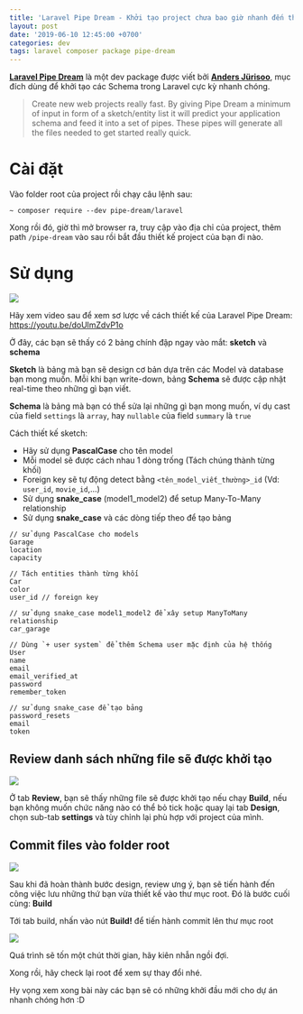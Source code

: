 ```yaml
---
title: 'Laravel Pipe Dream - Khởi tạo project chưa bao giờ nhanh đến thế'
layout: post
date: '2019-06-10 12:45:00 +0700'
categories: dev
tags: laravel composer package pipe-dream
---
```


[**Laravel Pipe Dream**](https://github.com/pipe-dream/laravel) là một dev package được viết bởi [**Anders Jürisoo**](https://github.com/ajthinking), mục đích dùng để khởi tạo các Schema trong Laravel cực kỳ nhanh chóng.

> Create new web projects really fast. By giving Pipe Dream a minimum of input in form of a sketch/entity list it will predict your application schema and feed it into a set of pipes. These pipes will generate all the files needed to get started really quick.


# Cài đặt

Vào folder root của project rồi chạy câu lệnh sau:

    ~ composer require --dev pipe-dream/laravel

Xong rồi đó, giờ thì mở browser ra, truy cập vào địa chỉ của project, thêm path `/pipe-dream` vào sau rồi bắt đầu thiết kế project của bạn đi nào.


# Sử dụng

![](https://github.com/pipe-dream/laravel/raw/master/src/public/img/screenshots/design.png)

Hãy xem video sau để xem sơ lược về cách thiết kế của Laravel Pipe Dream: https://youtu.be/doUlmZdvP1o

Ở đây, các bạn sẽ thấy có 2 bảng chính đập ngay vào mắt: **sketch** và **schema**

**Sketch** là bảng mà bạn sẽ design cơ bản dựa trên các Model và database bạn mong muốn. Mỗi khi bạn write-down, bảng **Schema** sẽ được cập nhật real-time theo những gì bạn viết.

**Schema** là bảng mà bạn có thể sửa lại những gì bạn mong muốn, ví dụ cast của field `settings` là `array`, hay `nullable` của field `summary` là `true`

Cách thiết kế sketch:
 * Hãy sử dụng **PascalCase** cho tên model
 * Mỗi model sẽ được cách nhau 1 dòng trống (Tách chúng thành từng khối)
 * Foreign key sẽ tự động detect bằng `<tên_model_viết_thường>_id` (Vd: `user_id`, `movie_id`,...)
 * Sử dụng **snake_case** (model1_model2) để setup Many-To-Many relationship
 * Sử dụng **snake_case** và các dòng tiếp theo để tạo bảng

```
// sử dụng PascalCase cho models
Garage
location
capacity

// Tách entities thành từng khối
Car
color
user_id // foreign key

// sử dụng snake_case model1_model2 để xây setup ManyToMany relationship
car_garage 

// Dùng `+ user system` để thêm Schema user mặc định của hệ thống
User 
name
email
email_verified_at
password
remember_token

// sử dụng snake_case để tạo bảng
password_resets
email
token
```

## Review danh sách những file sẽ được khởi tạo

![](https://github.com/pipe-dream/laravel/raw/master/src/public/img/screenshots/review.png)

Ở tab **Review**, bạn sẽ thấy những file sẽ được khởi tạo nếu chạy **Build**, nếu bạn không muốn chức năng nào có thể bỏ tick hoặc quay lại tab **Design**, chọn sub-tab **settings** và tùy chỉnh lại phù hợp với project của mình.

## Commit files vào folder root

![](https://github.com/pipe-dream/laravel/raw/master/src/public/img/screenshots/build.png)

Sau khi đã hoàn thành bước design, review ưng ý, bạn sẽ tiến hành đến công việc lưu những thứ bạn vừa thiết kế vào thư mục root. Đó là bước cuối cùng: **Build**

Tới tab build, nhấn vào nút **Build!** để tiến hành commit lên thư mục root

![](https://i.imgur.com/AaOZWmR.png)

Quá trình sẽ tốn một chút thời gian, hãy kiên nhẫn ngồi đợi.

Xong rồi, hãy check lại root để xem sự thay đổi nhé.

Hy vọng xem xong bài này các bạn sẽ có những khởi đầu mới cho dự án nhanh chóng hơn :D